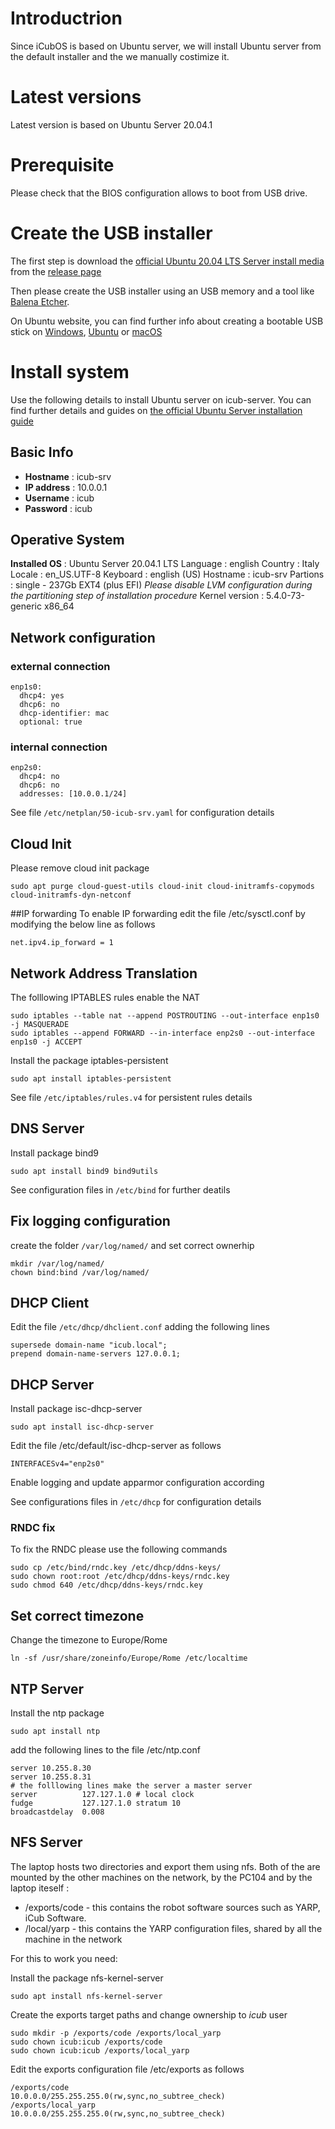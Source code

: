 # Introductrion
Since iCubOS is based on Ubuntu server, we will install Ubuntu server from the default installer and the we manually costimize it.

# Latest versions
Latest version is based on Ubuntu Server 20.04.1

# Prerequisite
Please check that the BIOS configuration allows to boot from USB drive.

# Create the USB installer
The first step is download the [official Ubuntu 20.04 LTS Server install media](https://releases.ubuntu.com/focal/ubuntu-20.04.1-live-server-amd64.iso) from the [release page](https://releases.ubuntu.com/focal/)

Then please create the USB installer using an USB memory and a tool like [Balena Etcher](https://www.balena.io/etcher/).

On Ubuntu website, you can find further info about creating a bootable USB stick on [Windows](https://tutorials.ubuntu.com/tutorial/tutorial-create-a-usb-stick-on-windows?_ga=2.181742695.1184983981.1588944309-600352565.1586438290), [Ubuntu](https://tutorials.ubuntu.com/tutorial/tutorial-create-a-usb-stick-on-ubuntu?_ga=2.181742695.1184983981.1588944309-600352565.1586438290) or [macOS](https://tutorials.ubuntu.com/tutorial/tutorial-create-a-usb-stick-on-macos?_ga=2.236980288.1184983981.1588944309-600352565.1586438290)

# Install system
Use the following details to install Ubuntu server on icub-server.
You can find further details and guides on [the official Ubuntu Server installation guide](https://ubuntu.com/server/docs)

## Basic Info
- **Hostname** : icub-srv
- **IP address** : 10.0.0.1
- **Username** : icub
- **Password** : icub

## Operative System
**Installed OS** : Ubuntu Server 20.04.1 LTS
Language : english
Country : Italy
Locale : en_US.UTF-8
Keyboard : english (US)
Hostname : icub-srv
Partions : single - 237Gb EXT4 (plus EFI) _Please disable LVM configuration during the partitioning step of installation procedure_
Kernel version :  5.4.0-73-generic x86_64

## Network configuration

### external connection
```
enp1s0:
  dhcp4: yes
  dhcp6: no
  dhcp-identifier: mac
  optional: true
```

###  internal connection
```
enp2s0:
  dhcp4: no
  dhcp6: no
  addresses: [10.0.0.1/24]
```

See file `/etc/netplan/50-icub-srv.yaml` for configuration details

## Cloud Init
Please remove cloud init package
```
sudo apt purge cloud-guest-utils cloud-init cloud-initramfs-copymods cloud-initramfs-dyn-netconf
```

##IP forwarding
To enable IP forwarding edit the file /etc/sysctl.conf by modifying the below line as follows
```
net.ipv4.ip_forward = 1
```

## Network Address Translation
The folllowing IPTABLES rules enable the NAT
```
sudo iptables --table nat --append POSTROUTING --out-interface enp1s0 -j MASQUERADE
sudo iptables --append FORWARD --in-interface enp2s0 --out-interface enp1s0 -j ACCEPT
```

Install the package iptables-persistent
```
sudo apt install iptables-persistent
```

See file `/etc/iptables/rules.v4` for persistent rules details

## DNS Server
Install package bind9
```
sudo apt install bind9 bind9utils
```
See configuration files in `/etc/bind` for further deatils

## Fix logging configuration
create the folder `/var/log/named/` and set correct ownerhip
```
mkdir /var/log/named/
chown bind:bind /var/log/named/
```

## DHCP Client
Edit the file `/etc/dhcp/dhclient.conf`  adding the following lines
```
supersede domain-name "icub.local";
prepend domain-name-servers 127.0.0.1;
```

## DHCP Server
Install package isc-dhcp-server
```
sudo apt install isc-dhcp-server
```
Edit the file /etc/default/isc-dhcp-server as follows
```
INTERFACESv4="enp2s0"
```
Enable logging and update apparmor configuration according

See configurations files in `/etc/dhcp` for configuration details

### RNDC fix
To fix the RNDC please use the following commands
```
sudo cp /etc/bind/rndc.key /etc/dhcp/ddns-keys/
sudo chown root:root /etc/dhcp/ddns-keys/rndc.key
sudo chmod 640 /etc/dhcp/ddns-keys/rndc.key
```

## Set correct timezone
Change the timezone to Europe/Rome
```
ln -sf /usr/share/zoneinfo/Europe/Rome /etc/localtime
```

## NTP Server
Install the ntp package
```
sudo apt install ntp
```
add the following lines to the file /etc/ntp.conf
```
server 10.255.8.30
server 10.255.8.31
# the folllowing lines make the server a master server
server          127.127.1.0 # local clock
fudge           127.127.1.0 stratum 10
broadcastdelay  0.008
```

## NFS Server
The laptop hosts two directories and export them using nfs. Both of the are mounted by the other machines on the network, by the PC104 and by the laptop iteself :

- /exports/code - this contains the robot software sources such as YARP, iCub Software.
- /local/yarp - this contains the YARP configuration files, shared by all the machine in the network

For this to work you need:

Install the package nfs-kernel-server
```
sudo apt install nfs-kernel-server
```
Create the exports target paths and change ownership to _icub_ user
```
sudo mkdir -p /exports/code /exports/local_yarp
sudo chown icub:icub /exports/code
sudo chown icub:icub /exports/local_yarp
```
Edit the exports configuration file /etc/exports as follows
```
/exports/code           10.0.0.0/255.255.255.0(rw,sync,no_subtree_check)
/exports/local_yarp     10.0.0.0/255.255.255.0(rw,sync,no_subtree_check)
```
